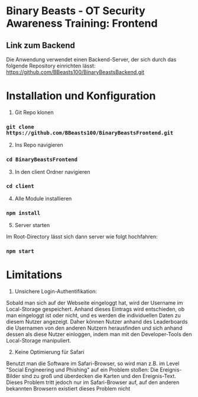 # Binary Beasts - OT Security Awareness Training: Frontend

## Link zum Backend
Die Anwendung verwendet einen Backend-Server, der sich durch das folgende Repository einrichten lässt:
https://github.com/BBeasts100/BinaryBeastsBackend.git

# Installation und Konfiguration

1. Git Repo klonen

### `git clone https://github.com/BBeasts100/BinaryBeastsFrontend.git`

2. Ins Repo navigieren

### `cd BinaryBeastsFrontend`

3. In den client Ordner navigieren

### `cd client`

4. Alle Module installieren

### `npm install`

5. Server starten

Im Root-Directory lässt sich dann server wie folgt hochfahren:
### `npm start`

# Limitations

1. Unsichere Login-Authentifikation:

Sobald man sich auf der Webseite eingeloggt hat, wird der Username im Local-Storage gespeichert. Anhand dieses Eintrags wird entschieden, ob man eingeloggt ist oder nicht, und es werden die individuellen Daten zu diesem Nutzer angezeigt. Daher können Nutzer anhand des Leaderboards die Usernamen von den anderen Nutzern herausfinden und sich anhand dessen als diese Nutzer einloggen, indem man mit den Developer-Tools den Local-Storage manipuliert.

2. Keine Optimierung für Safari

Benutzt man die Software im Safari-Browser, so wird man z.B. im Level "Social Engineering und Phishing" auf ein Problem stoßen: Die Ereignis-Bilder sind zu groß und überdecken die Karten und den Ereignis-Text. Dieses Problem tritt jedoch nur im Safari-Browser auf, auf den anderen bekannten Browsern existiert dieses Problem nicht
